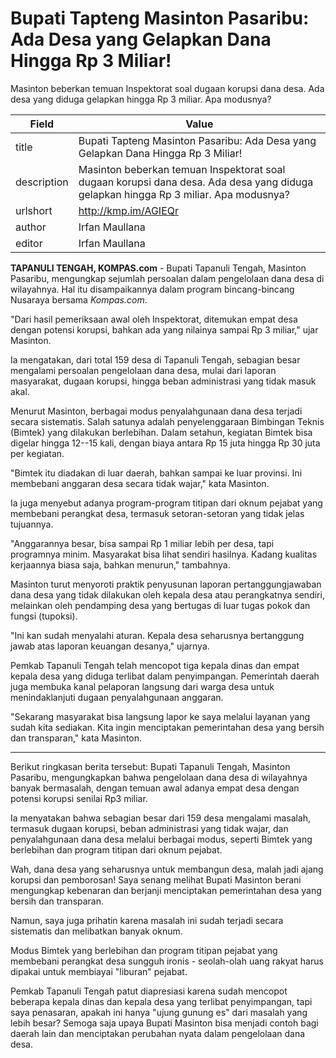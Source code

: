 # Bupati Tapteng Masinton Pasaribu: Ada Desa yang Gelapkan Dana Hingga Rp 3 Miliar!

Masinton beberkan temuan Inspektorat soal dugaan korupsi dana desa. Ada desa yang diduga gelapkan hingga Rp 3 miliar. Apa modusnya?

| Field       | Value                                                       |
|-------------|-------------------------------------------------------------|
| title       | Bupati Tapteng Masinton Pasaribu: Ada Desa yang Gelapkan Dana Hingga Rp 3 Miliar! |
| description | Masinton beberkan temuan Inspektorat soal dugaan korupsi dana desa. Ada desa yang diduga gelapkan hingga Rp 3 miliar. Apa modusnya? |
| urlshort    | http://kmp.im/AGIEQr |
| author      | Irfan Maullana |
| editor      | Irfan Maullana |

**TAPANULI TENGAH, KOMPAS.com** - Bupati Tapanuli Tengah, Masinton Pasaribu, mengungkap sejumlah persoalan dalam pengelolaan dana desa di wilayahnya. Hal itu disampaikannya dalam program bincang-bincang Nusaraya bersama *Kompas.com*.

"Dari hasil pemeriksaan awal oleh Inspektorat, ditemukan empat desa dengan potensi korupsi, bahkan ada yang nilainya sampai Rp 3 miliar," ujar Masinton.

Ia mengatakan, dari total 159 desa di Tapanuli Tengah, sebagian besar mengalami persoalan pengelolaan dana desa, mulai dari laporan masyarakat, dugaan korupsi, hingga beban administrasi yang tidak masuk akal.

Menurut Masinton, berbagai modus penyalahgunaan dana desa terjadi secara sistematis. Salah satunya adalah penyelenggaraan Bimbingan Teknis (Bimtek) yang dilakukan berlebihan. Dalam setahun, kegiatan Bimtek bisa digelar hingga 12--15 kali, dengan biaya antara Rp 15 juta hingga Rp 30 juta per kegiatan.

"Bimtek itu diadakan di luar daerah, bahkan sampai ke luar provinsi. Ini membebani anggaran desa secara tidak wajar," kata Masinton.

Ia juga menyebut adanya program-program titipan dari oknum pejabat yang membebani perangkat desa, termasuk setoran-setoran yang tidak jelas tujuannya.

"Anggarannya besar, bisa sampai Rp 1 miliar lebih per desa, tapi programnya minim. Masyarakat bisa lihat sendiri hasilnya. Kadang kualitas kerjaannya biasa saja, bahkan menurun," tambahnya.

Masinton turut menyoroti praktik penyusunan laporan pertanggungjawaban dana desa yang tidak dilakukan oleh kepala desa atau perangkatnya sendiri, melainkan oleh pendamping desa yang bertugas di luar tugas pokok dan fungsi (tupoksi).

"Ini kan sudah menyalahi aturan. Kepala desa seharusnya bertanggung jawab atas laporan keuangan desanya," ujarnya.

Pemkab Tapanuli Tengah telah mencopot tiga kepala dinas dan empat kepala desa yang diduga terlibat dalam penyimpangan. Pemerintah daerah juga membuka kanal pelaporan langsung dari warga desa untuk menindaklanjuti dugaan penyalahgunaan anggaran.

"Sekarang masyarakat bisa langsung lapor ke saya melalui layanan yang sudah kita sediakan. Kita ingin menciptakan pemerintahan desa yang bersih dan transparan," kata Masinton.

---
Berikut ringkasan berita tersebut: Bupati Tapanuli Tengah, Masinton Pasaribu, mengungkapkan bahwa pengelolaan dana desa di wilayahnya banyak bermasalah, dengan temuan awal adanya empat desa dengan potensi korupsi senilai Rp3 miliar.

 Ia menyatakan bahwa sebagian besar dari 159 desa mengalami masalah, termasuk dugaan korupsi, beban administrasi yang tidak wajar, dan penyalahgunaan dana desa melalui berbagai modus, seperti Bimtek yang berlebihan dan program titipan dari oknum pejabat.



Wah, dana desa yang seharusnya untuk membangun desa, malah jadi ajang korupsi dan pemborosan! Saya senang melihat Bupati Masinton berani mengungkap kebenaran dan berjanji menciptakan pemerintahan desa yang bersih dan transparan.

 Namun, saya juga prihatin karena masalah ini sudah terjadi secara sistematis dan melibatkan banyak oknum.

 Modus Bimtek yang berlebihan dan program titipan pejabat yang membebani perangkat desa sungguh ironis - seolah-olah uang rakyat harus dipakai untuk membiayai "liburan" pejabat.

 Pemkab Tapanuli Tengah patut diapresiasi karena sudah mencopot beberapa kepala dinas dan kepala desa yang terlibat penyimpangan, tapi saya penasaran, apakah ini hanya "ujung gunung es" dari masalah yang lebih besar? Semoga saja upaya Bupati Masinton bisa menjadi contoh bagi daerah lain dan menciptakan perubahan nyata dalam pengelolaan dana desa.

